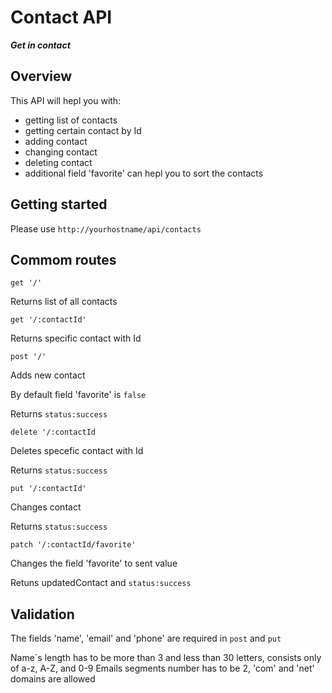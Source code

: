 # Contact API

**_Get in contact_**

## Overview

This API will hepl you with:

- getting list of contacts
- getting certain contact by Id
- adding contact
- changing contact
- deleting contact
- additional field 'favorite' can hepl you to sort the contacts

## Getting started

Please use `http://yourhostname/api/contacts`

## Commom routes

`get '/'`

Returns list of all contacts

`get '/:contactId'`

Returns specific contact with Id

`post '/'`

Adds new contact

By default field 'favorite' is `false`

Returns `status:success`

`delete '/:contactId`

Deletes specefic contact with Id

Returns `status:success`

`put '/:contactId'`

Changes contact

Returns `status:success`

`patch '/:contactId/favorite'`

Changes the field 'favorite' to sent value

Retuns updatedContact and `status:success`

## Validation

The fields 'name', 'email' and 'phone' are required in `post` and `put`

Name`s length has to be more than 3 and less than 30 letters, consists only of a-z, A-Z, and 0-9 Emails segments number has to be 2, 'com' and 'net' domains are allowed
